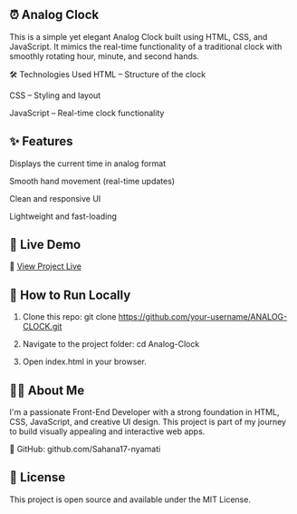 ## ⏰ Analog Clock
This is a simple yet elegant Analog Clock built using HTML, CSS, and JavaScript. It mimics the real-time functionality of a traditional clock with smoothly rotating hour, minute, and second hands.

🛠️ Technologies Used
HTML – Structure of the clock

CSS – Styling and layout

JavaScript – Real-time clock functionality

## ✨ Features
Displays the current time in analog format

Smooth hand movement (real-time updates)

Clean and responsive UI

Lightweight and fast-loading

## 🚀 Live Demo

🔗 [View Project Live](https://sahana17-nyamati.github.io/ANALOG-CLOCK/)

## 📁 How to Run Locally
1. Clone this repo:
git clone https://github.com/your-username/ANALOG-CLOCK.git

2. Navigate to the project folder:
cd Analog-Clock

3. Open index.html in your browser.

## 🙋‍♀️ About Me
I'm a passionate Front-End Developer with a strong foundation in HTML, CSS, JavaScript, and creative UI design. This project is part of my journey to build visually appealing and interactive web apps.

📌 GitHub: github.com/Sahana17-nyamati

## 📜 License
This project is open source and available under the MIT License.
